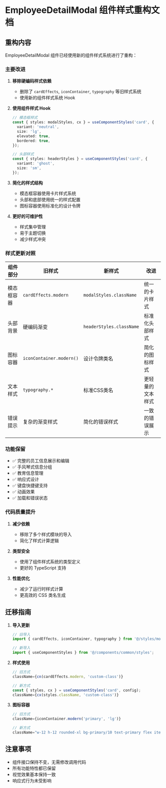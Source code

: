 # EmployeeDetailModal 组件样式重构文档

## 重构内容

EmployeeDetailModal 组件已经使用新的组件样式系统进行了重构：

### 主要改进

1. **移除硬编码样式依赖**
   - 删除了 `cardEffects`, `iconContainer`, `typography` 等旧样式系统
   - 使用新的组件样式系统 Hook

2. **使用组件样式 Hook**
   ```typescript
   // 模态框样式
   const { styles: modalStyles, cx } = useComponentStyles('card', {
     variant: 'neutral',
     size: 'lg',
     elevated: true,
     bordered: true,
   });

   // 头部样式
   const { styles: headerStyles } = useComponentStyles('card', {
     variant: 'ghost',
     size: 'sm',
   });
   ```

3. **简化的样式结构**
   - 模态框容器使用卡片样式系统
   - 头部和底部使用统一的样式配置
   - 图标容器使用标准化的设计令牌

4. **更好的可维护性**
   - 样式集中管理
   - 易于主题切换
   - 减少样式冲突

### 样式更新对照

| 组件部分 | 旧样式 | 新样式 | 改进 |
|---------|--------|--------|------|
| 模态框容器 | `cardEffects.modern` | `modalStyles.className` | 统一的卡片样式 |
| 头部背景 | 硬编码渐变 | `headerStyles.className` | 标准化头部样式 |
| 图标容器 | `iconContainer.modern()` | 设计令牌类名 | 简化的图标样式 |
| 文本样式 | `typography.*` | 标准CSS类名 | 更轻量的文本样式 |
| 错误提示 | 复杂的渐变样式 | 简化的错误样式 | 一致的错误展示 |

### 功能保留

- ✅ 完整的员工信息展示和编辑
- ✅ 手风琴式信息分组
- ✅ 教育信息管理
- ✅ 响应式设计
- ✅ 键盘快捷键支持
- ✅ 动画效果
- ✅ 加载和错误状态

### 代码质量提升

1. **减少依赖**
   - 移除了多个样式模块的导入
   - 简化了样式计算逻辑

2. **类型安全**
   - 使用了组件样式系统的类型定义
   - 更好的 TypeScript 支持

3. **性能优化**
   - 减少了运行时样式计算
   - 更高效的 CSS 类名生成

## 迁移指南

1. **导入更新**
   ```typescript
   // 旧导入
   import { cardEffects, iconContainer, typography } from '@/styles/modern-effects';
   
   // 新导入
   import { useComponentStyles } from '@/components/common/styles';
   ```

2. **样式使用**
   ```typescript
   // 旧方式
   className={cn(cardEffects.modern, 'custom-class')}
   
   // 新方式
   const { styles, cx } = useComponentStyles('card', config);
   className={cx(styles.className, 'custom-class')}
   ```

3. **图标容器**
   ```typescript
   // 旧方式
   className={iconContainer.modern('primary', 'lg')}
   
   // 新方式
   className="w-12 h-12 rounded-xl bg-primary/10 text-primary flex items-center justify-center"
   ```

## 注意事项

- 组件接口保持不变，无需修改调用代码
- 所有功能特性都已保留
- 视觉效果基本保持一致
- 响应式行为未受影响